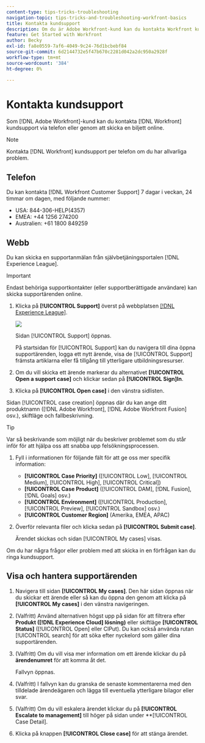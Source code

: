 ```yaml
---
content-type: tips-tricks-troubleshooting
navigation-topic: tips-tricks-and-troubleshooting-workfront-basics
title: Kontakta kundsupport
description: Om du är Adobe Workfront-kund kan du kontakta Workfront kundsupport per telefon eller genom att skicka en anmälan online. I den här artikeln finns anvisningar om hur du kontaktar kundsupport och hur du visar och hanterar dina supportärenden.
feature: Get Started with Workfront
author: Becky
exl-id: fa8e0559-7af6-4049-9c24-76d1bcbebf84
source-git-commit: 6d2144732e5f47b670c2281d042a2dc950a2928f
workflow-type: tm+mt
source-wordcount: '384'
ht-degree: 0%

---
```


# Kontakta kundsupport

<!--Audited: 12/2023-->

<!--
<p>(We need to keep this as a standalone article. It is linked in multiple articles and FAQs.)</p>
-->

Som [!DNL Adobe Workfront]-kund kan du kontakta [!DNL Workfront] kundsupport via telefon eller genom att skicka en biljett online.

>[!NOTE]
>
>Kontakta [!DNL Workfront] kundsupport per telefon om du har allvarliga problem.

## Telefon

Du kan kontakta [!DNL Workfront Customer Support] 7 dagar i veckan, 24 timmar om dagen, med följande nummer:

* USA: 844-306-HELP(4357)
* EMEA: +44 1256 274200
* Australien: +61 1800 849259

## Webb

Du kan skicka en supportanmälan från självbetjäningsportalen [!DNL Experience League].

>[!IMPORTANT]
>
>Endast behöriga supportkontakter (eller supportberättigade användare) kan skicka supportärenden online.


1. Klicka på **[!UICONTROL Support]** överst på webbplatsen [[!DNL Experience League]](https://experienceleague.adobe.com).

   ![](assets/experience-league-top-navigation-with-support-highlighted.png)

   Sidan [!UICONTROL Support] öppnas.

   På startsidan för [!UICONTROL Support] kan du navigera till dina öppna supportärenden, logga ett nytt ärende, visa de [!UICONTROL Support] främsta artiklarna eller få tillgång till ytterligare utbildningsresurser.

1. Om du vill skicka ett ärende markerar du alternativet **[!UICONTROL Open a support case]** och klickar sedan på **[!UICONTROL Sign]In**.

1. Klicka på **[!UICONTROL Open case]** i den vänstra sidlisten.

<!--
   ![](assets/left-nav-bar-for-exl-support-portal.png)
-->

Sidan [!UICONTROL case creation] öppnas där du kan ange ditt produktnamn ([!DNL Adobe Workfront], [!DNL Adobe Workfront Fusion] osv.), skiftläge och fallbeskrivning.

>[!TIP]
>
>Var så beskrivande som möjligt när du beskriver problemet som du står inför för att hjälpa oss att snabba upp felsökningsprocessen.


1. Fyll i informationen för följande fält för att ge oss mer specifik information:

   * **[!UICONTROL Case Priority]** ([!UICONTROL Low], [!UICONTROL Medium], [!UICONTROL High], [!UICONTROL Critical])
   * **[!UICONTROL Case Product]** ([!UICONTROL DAM], [!DNL Fusion], [!DNL Goals] osv.)
   * **[!UICONTROL Environment]** ([!UICONTROL Production], [!UICONTROL Preview], [!UICONTROL Sandbox] osv.)
   * **[!UICONTROL Customer Region]** (Amerika, EMEA, APAC)

1. Överför relevanta filer och klicka sedan på **[!UICONTROL Submit case]**.

   Ärendet skickas och sidan [!UICONTROL My cases] visas.

   <!--
   [](assets/all-cases-list-exl-support-portal.png)
   -->

Om du har några frågor eller problem med att skicka in en förfrågan kan du ringa kundsupport.


## Visa och hantera supportärenden

1. Navigera till sidan **[!UICONTROL My cases]**. Den här sidan öppnas när du skickar ett ärende eller så kan du öppna den genom att klicka på **[!UICONTROL My cases]** i den vänstra navigeringen.

1. (Valfritt) Använd alternativen högst upp på sidan för att filtrera efter **Produkt ([!DNL Experience Cloud] lösning)** eller skiftläge **[!UICONTROL Status]** ([!UICONTROL Open] eller ClPut). Du kan också använda rutan [!UICONTROL search] för att söka efter nyckelord som gäller dina supportärenden.

1. (Valfritt) Om du vill visa mer information om ett ärende klickar du på **ärendenumret** för att komma åt det.

   Fallvyn öppnas.

1. (Valfritt) I fallvyn kan du granska de senaste kommentarerna med den tilldelade ärendeägaren och lägga till eventuella ytterligare bilagor eller svar.

1. (Valfritt) Om du vill eskalera ärendet klickar du på **[!UICONTROL Escalate to management]** till höger på sidan under **[!UICONTROL Case Detail].

1. Klicka på knappen **[!UICONTROL Close case]** för att stänga ärendet.


<!--drafted: I took the information above from this blog post by Jon Chen (on September 13, 2022): https://experienceleaguecommunities.adobe.com/t5/workfront-blogs/how-to-submit-a-support-ticket-on-experience-league/ba-p/461737)

- this is the information that was there before - pointing to WorkfrontOne: 

If you are logged in as an Authorized Support Contact, you can contact Workfront Customer Support through the Workfront One site and create a case, formally called a ticket.

1. Log in to [**one.workfront.com**](https://one.workfront.com/) as an Authorized Support Contact.
1. On the **Home** page, click **Support**.

   ![](assets/supporthome-350x138.png)

   The Customer Support page displays.

   >[!NOTE]
   >
   >If you don't see the Support option on the Home page, you are not an Authorized Support Contact. Your Workfront administrator can contact Workfront Customer Support and request you be added an Authorized Support Contact. If you are the only Workfront administrator for your organization, contact the Workfront Support team by phone.

1. Complete the fields in the **Create a Support Case** form. All fields are required.  

   <table style="table-layout:auto">
    <tr>
        <td><strong>Subject</strong></td>
        <td>Type a brief question or explanation of the issue you are experiencing.</td>
    </tr>
    <tr>
        <td><strong>Description</strong></td>
        <td>Type a detailed description of the issue. Include as much information as possible.</td>
    </tr>
    <tr>
        <td><strong>Priority</strong></td>
        <td> </td>
    </tr>
    <tr>
        <td><strong>Case Product</strong></td>
        <td>Select the product in which you are experiencing the issue. If the issue is not related to a specific product, select None.</td>
    </tr>
    <tr>
        <td><strong>Product Area</strong></td>
        <td>Select the area of the product that best relates to the issue. If the related area is not listed in the drop-down menu, select Not Listed.</td>
    </tr>
    <tr>
        <td><strong>Environment</strong></td>
        <td>Select the environment in which the issue occurs. If you are seeing the issue in both the Production and Sandbox environments, please select Production.</td>
    </tr>
    <tr>
        <td><strong>Customer Region</strong></td>
        <td> </td>
    </tr>
   </table>

1. (Optional) Attach a file, such as an image or video file.

   1. At the bottom of the form, click **Upload File**.
   1. Click **Upload File**, then browse for and select the desired file.

      ![](assets/supportselectfile-350x368.png)

   1. Click **Done** to upload the file to the case.

1. Click **Submit** to submit the case to Workfront Customer Support.

-->


